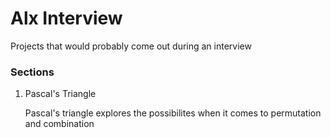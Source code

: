 # Alx Interview
Projects that would probably come out during an interview
### Sections
1. Pascal's Triangle

	Pascal's triangle explores the possibilites when it comes to permutation and combination